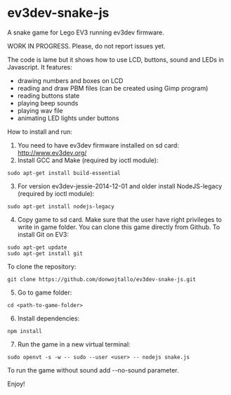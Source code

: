 # ev3dev-snake-js
A snake game for Lego EV3 running ev3dev firmware.

WORK IN PROGRESS. Please, do not report issues yet.

The code is lame but it shows how to use LCD, buttons, sound and LEDs in Javascript.
It features:
- drawing numbers and boxes on LCD
- reading and draw PBM files (can be created using Gimp program)
- reading buttons state
- playing beep sounds
- playing wav file 
- animating LED lights under buttons

How to install and run:
1. You need to have ev3dev firmware installed on sd card: http://www.ev3dev.org/
2. Install GCC and Make (required by ioctl module):
```
sudo apt-get install build-essential
```
3. For version ev3dev-jessie-2014-12-01 and older install NodeJS-legacy (required by ioctl module):
```
sudo apt-get install nodejs-legacy
```
4. Copy game to sd card. Make sure that the user have right privileges to write in game folder.
You can clone this game directly from Github. To install Git on EV3:
```
sudo apt-get update
sudo apt-get install git
```
To clone the repository:
```
git clone https://github.com/donwojtallo/ev3dev-snake-js.git
```
5. Go to game folder:
```
cd <path-to-game-folder>
```
6. Install dependencies:
```
npm install
```
7. Run the game in a new virtual terminal:
```
sudo openvt -s -w -- sudo --user <user> -- nodejs snake.js
```
To run the game without sound add --no-sound parameter.

Enjoy!
